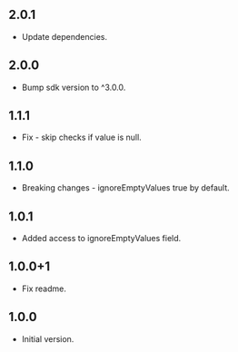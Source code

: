 ## 2.0.1
* Update dependencies.
## 2.0.0
* Bump sdk version to ^3.0.0.
## 1.1.1
* Fix - skip checks if value is null.
## 1.1.0
* Breaking changes - ignoreEmptyValues true by default.
## 1.0.1
* Added access to ignoreEmptyValues field.
## 1.0.0+1
* Fix readme.
## 1.0.0
* Initial version.
